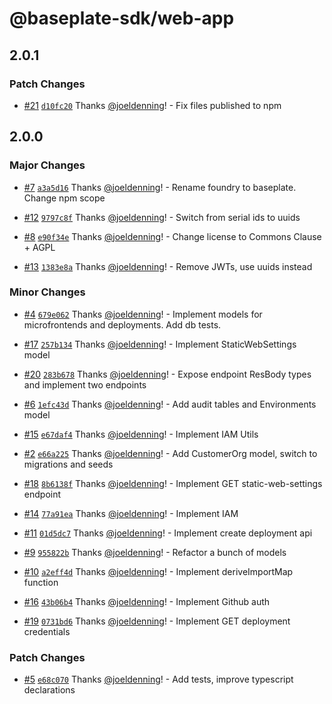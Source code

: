 # @baseplate-sdk/web-app

## 2.0.1

### Patch Changes

- [#21](https://github.com/JustUtahCoders/baseplate-web-app/pull/21) [`d10fc20`](https://github.com/JustUtahCoders/baseplate-web-app/commit/d10fc20b0a460bcde74f949840a4e1f1b2ee2a21) Thanks [@joeldenning](https://github.com/joeldenning)! - Fix files published to npm

## 2.0.0

### Major Changes

- [#7](https://github.com/JustUtahCoders/baseplate-web-app/pull/7) [`a3a5d16`](https://github.com/JustUtahCoders/baseplate-web-app/commit/a3a5d16589ceaac34999de101ce76d19c0a1b1c5) Thanks [@joeldenning](https://github.com/joeldenning)! - Rename foundry to baseplate. Change npm scope

* [#12](https://github.com/JustUtahCoders/baseplate-web-app/pull/12) [`9797c8f`](https://github.com/JustUtahCoders/baseplate-web-app/commit/9797c8fab5581ec823faf7128f5b2aefbf4e6842) Thanks [@joeldenning](https://github.com/joeldenning)! - Switch from serial ids to uuids

- [#8](https://github.com/JustUtahCoders/baseplate-web-app/pull/8) [`e90f34e`](https://github.com/JustUtahCoders/baseplate-web-app/commit/e90f34ebbd580612780a15029ee30af6f0ff9342) Thanks [@joeldenning](https://github.com/joeldenning)! - Change license to Commons Clause + AGPL

* [#13](https://github.com/JustUtahCoders/baseplate-web-app/pull/13) [`1383e8a`](https://github.com/JustUtahCoders/baseplate-web-app/commit/1383e8a26846339b08a5988f33cb647df1b81397) Thanks [@joeldenning](https://github.com/joeldenning)! - Remove JWTs, use uuids instead

### Minor Changes

- [#4](https://github.com/JustUtahCoders/baseplate-web-app/pull/4) [`679e062`](https://github.com/JustUtahCoders/baseplate-web-app/commit/679e0626c4107cce2853a83136b300a0d13bd96b) Thanks [@joeldenning](https://github.com/joeldenning)! - Implement models for microfrontends and deployments. Add db tests.

* [#17](https://github.com/JustUtahCoders/baseplate-web-app/pull/17) [`257b134`](https://github.com/JustUtahCoders/baseplate-web-app/commit/257b134df543cf8bf46e4dbb5817e75a89eab28f) Thanks [@joeldenning](https://github.com/joeldenning)! - Implement StaticWebSettings model

- [#20](https://github.com/JustUtahCoders/baseplate-web-app/pull/20) [`283b678`](https://github.com/JustUtahCoders/baseplate-web-app/commit/283b67814c04003869e783ce666e55a930aae4cf) Thanks [@joeldenning](https://github.com/joeldenning)! - Expose endpoint ResBody types and implement two endpoints

* [#6](https://github.com/JustUtahCoders/baseplate-web-app/pull/6) [`1efc43d`](https://github.com/JustUtahCoders/baseplate-web-app/commit/1efc43d7b8a9c603884722e6a1de694bd785772e) Thanks [@joeldenning](https://github.com/joeldenning)! - Add audit tables and Environments model

- [#15](https://github.com/JustUtahCoders/baseplate-web-app/pull/15) [`e67daf4`](https://github.com/JustUtahCoders/baseplate-web-app/commit/e67daf4ccf85829d9e7aa68b4bd4c3cd32e9d4a2) Thanks [@joeldenning](https://github.com/joeldenning)! - Implement IAM Utils

* [#2](https://github.com/JustUtahCoders/baseplate-web-app/pull/2) [`e66a225`](https://github.com/JustUtahCoders/baseplate-web-app/commit/e66a225015d61b928f748291d2638178b5a09857) Thanks [@joeldenning](https://github.com/joeldenning)! - Add CustomerOrg model, switch to migrations and seeds

- [#18](https://github.com/JustUtahCoders/baseplate-web-app/pull/18) [`8b6138f`](https://github.com/JustUtahCoders/baseplate-web-app/commit/8b6138ff4189b3a5f3c3b1dd4a5ea4491a798c61) Thanks [@joeldenning](https://github.com/joeldenning)! - Implement GET static-web-settings endpoint

* [#14](https://github.com/JustUtahCoders/baseplate-web-app/pull/14) [`77a91ea`](https://github.com/JustUtahCoders/baseplate-web-app/commit/77a91ea7279b75ee648743a17f89c1b8dd56ea26) Thanks [@joeldenning](https://github.com/joeldenning)! - Implement IAM

- [#11](https://github.com/JustUtahCoders/baseplate-web-app/pull/11) [`01d5dc7`](https://github.com/JustUtahCoders/baseplate-web-app/commit/01d5dc7e52ab3ff775ae37cf7c1307912a0d2e36) Thanks [@joeldenning](https://github.com/joeldenning)! - Implement create deployment api

* [#9](https://github.com/JustUtahCoders/baseplate-web-app/pull/9) [`955822b`](https://github.com/JustUtahCoders/baseplate-web-app/commit/955822b30c19659946817f777a75e7995bff250f) Thanks [@joeldenning](https://github.com/joeldenning)! - Refactor a bunch of models

- [#10](https://github.com/JustUtahCoders/baseplate-web-app/pull/10) [`a2eff4d`](https://github.com/JustUtahCoders/baseplate-web-app/commit/a2eff4d8fc021ad8c46c64297d4fe993df9137f9) Thanks [@joeldenning](https://github.com/joeldenning)! - Implement deriveImportMap function

* [#16](https://github.com/JustUtahCoders/baseplate-web-app/pull/16) [`43b06b4`](https://github.com/JustUtahCoders/baseplate-web-app/commit/43b06b466eb9b8069e0c3370305f761b9c2ae8eb) Thanks [@joeldenning](https://github.com/joeldenning)! - Implement Github auth

- [#19](https://github.com/JustUtahCoders/baseplate-web-app/pull/19) [`0731bd6`](https://github.com/JustUtahCoders/baseplate-web-app/commit/0731bd6b5a2f330023045491d11f4e5744ecbbe8) Thanks [@joeldenning](https://github.com/joeldenning)! - Implement GET deployment credentials

### Patch Changes

- [#5](https://github.com/JustUtahCoders/baseplate-web-app/pull/5) [`e68c070`](https://github.com/JustUtahCoders/baseplate-web-app/commit/e68c07091cf9d77c69d0a387d28a746406c2bb06) Thanks [@joeldenning](https://github.com/joeldenning)! - Add tests, improve typescript declarations
